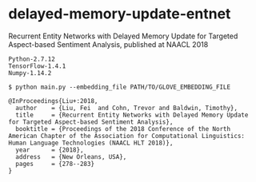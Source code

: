 # delayed-memory-update-entnet
Recurrent Entity Networks with Delayed Memory Update for Targeted Aspect-based Sentiment Analysis, published at NAACL 2018

```
Python-2.7.12
TensorFlow-1.4.1
Numpy-1.14.2
```

```shell
$ python main.py --embedding_file PATH/TO/GLOVE_EMBEDDING_FILE
```

```
@InProceedings{Liu+:2018,
  author    = {Liu, Fei  and Cohn, Trevor and Baldwin, Timothy},
  title     = {Recurrent Entity Networks with Delayed Memory Update for Targeted Aspect-based Sentiment Analysis},
  booktitle = {Proceedings of the 2018 Conference of the North American Chapter of the Association for Computational Linguistics: Human Language Technologies (NAACL HLT 2018)},
  year      = {2018},
  address   = {New Orleans, USA},
  pages     = {278--283}
}
```

